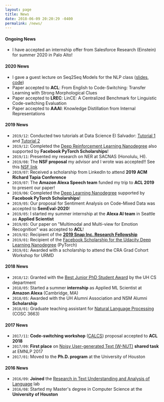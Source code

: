 ```yaml
---
layout: page
title: News
date: 2018-06-09 20:20:29 -0400
permalink: /news/
---
```


#### **Ongoing News**

* I have accepted an internship offer from Salesforce Research (Einstein) for summer 2020 in Palo Alto! 

#### **2020 News**

* I gave a guest lecture on Seq2Seq Models for the NLP class ([slides](https://docs.google.com/presentation/d/1nmTSrwa-8Pi456rBYfTyIpx9Gz_Kc1WBpBOf0SC4vCI/edit?usp=sharing), [code](https://github.com/gaguilar/basic_nlp_tutorial/blob/master/tutorial_on_seq2seq_models/Sequence%20to%20Sequence%20Models%20(COSC%206336).ipynb))
* Paper accepted to **ACL**: From English to Code-Switching: Transfer Learning with Strong Morphological Clues
* Paper accepted to **LREC**: LinCE: A Centralized Benchmark for Linguistic Code-switching Evaluation
* Paper accepted to **AAAI**: Knowledge Distillation from Internal Representations

#### **2019 News**

* `2019/12`: Conducted two tutorials at Data Science El Salvador: [Tutorial 1](https://docs.google.com/presentation/d/1vGsRTk50Ho9s_nqX-OTNaatA0DiK9yFAk9_sxLu3HYg/edit?usp=sharing) and [Tutorial 2](https://docs.google.com/presentation/d/1WgDUO4OhUio0T85Y-hJ5xrdOT5A5O-nRlpgK_yLeFyo/edit?usp=sharing)
* `2019/12`: Completed the [Deep Reinforcement Learning Nanodegree](https://graduation.udacity.com/confirm/SKQRC2UQ) also supported by **Facebook PyTorch Scholarships**!
* `2019/11`: Presented my research on NER at SACNAS (Honolulu, HI). 
* `2019/08`: The **NSF proposal** my advisor and I wrote was accepted!! See this [NSF link](https://www.nsf.gov/awardsearch/showAward?AWD_ID=1910192&HistoricalAwards=false) 
* `2019/07`: Received a scholarship from LinkedIn to attend **2019 ACM Richard Tapia Conference** 
* `2019/07`: The **Amazon Alexa Speech team** funded my trip to **ACL 2019** to present our paper! 
* `2019/06`: Completed the [Deep Learning Nanodegree](https://graduation.udacity.com/confirm/USNK9QKH) supported by **Facebook PyTorch Scholarships**!
* `2019/05`: Our proposal for Sentiment Analysis on Code-Mixed Data was accepted to **SemEval-2020**!
* `2019/05`: I started my summer internship at the **Alexa AI team** in Seattle as **Applied Scientist**
* `2019/05`: Our paper on "Multimodal and Multi-view for Emotion Recognition" was accepted to **ACL**! 
* `2019/02`: Recipient of the **[2019 Snap Inc. Research Fellowship](https://snapresearchfs.splashthat.com/)**
* `2019/01`: Recipient of the [Facebook Scholarship for the Udacity Deep Learning Nanodegree](https://www.udacity.com/facebook-pytorch-scholarship) (PyTorch)
* `2019/01`: Awarded with a scholarship to attend the CRA Grad Cohort Workshop for URMD

#### **2018 News**

* `2018/12`: Granted with the [Best Junior PhD Student Award](http://www.uh.edu/nsm/computer-science/people/awards/) by the UH CS department 
* `2018/05`: Started a summer **internship** as Applied ML Scientist at **Amazon Alexa** (Cambridge, MA)
* `2018/05`: Awarded with the UH Alumni Association and NSM Alumni **Scholarship**
* `2018/01`: Graduate teaching assistant for [Natural Language Processing](https://thamar-solorio.github.io/cosc6336-nlp-sp2018/) (COSC 3663)

#### **2017 News**

* `2017/11`: **Code-switching workshop** ([CALCS](https://code-switching.github.io/2018/)) proposal accepted to **ACL 2018**
* `2017/09`: **First place** on [Noisy User-generated Text (W-NUT)](http://noisy-text.github.io/2017/) **shared task** at EMNLP 2017 
* `2017/01`: Moved to the **Ph.D. program** at the University of Houston

#### **2016 News**
 
* `2016/09`: **Joined** the [Research in Text Understanding and Analysis of Language](http://ritual.uh.edu/) lab
* `2016/08`: Started my Master's degree in Computer Science at the **University of Houston**
